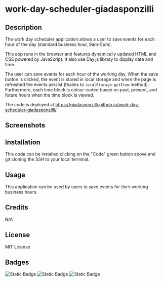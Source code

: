# work-day-scheduler-giadasponzilli

## Description

The work day scheduler application allows a user to save events for each hour of the day (standard business hour, 9am-5pm). 

This app runs in the browser and features dynamically updated HTML and CSS powered by JavaScript. It also use Day.js library to display date and time.

The user can save events for each hour of the working day. When the save button is clicked, the event is stored in local storage and when the page is refreshed the events persist (thanks to `localStorage.getItem` method).
Furthermore, each time block is colour-coded based on past, present, and future hours when the time block is viewed.

The code is deployed at https://giadasponzilli.github.io/work-day-scheduler-giadasponzilli/

## Screenshots

## Installation

This code can be installed clicking on the "Code" green button above and git cloning the SSH to your local terminal.

## Usage

This application can be used by users to save events for their working business hours.

## Credits
N/A

## License

MIT License

## Badges

![Static Badge](https://img.shields.io/badge/53%25-blue?label=HTML&labelColor=green)
![Static Badge](https://img.shields.io/badge/17%25-blue?label=CSS&labelColor=yellow)
![Static Badge](https://img.shields.io/badge/30%25-blue?label=JavaScript&labelColor=red)




